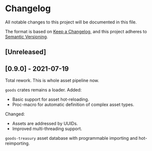 # Changelog
All notable changes to this project will be documented in this file.

The format is based on [Keep a Changelog](https://keepachangelog.com/en/1.0.0/),
and this project adheres to [Semantic Versioning](https://semver.org/spec/v2.0.0.html).

## [Unreleased]

## [0.9.0] - 2021-07-19

Total rework.
This is whole asset pipeline now.

`goods` crates remains a loader.
Added:
* Basic support for asset hot-reloading.
* Proc-macro for automatic definition of complex asset types.

Changed:
* Assets are addressed by UUIDs.
* Improved multi-threading support.

`goods-treasury` asset database with programmable importing and hot-reimporting.
